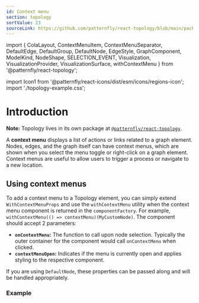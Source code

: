 ```yaml
---
id: Context menu
section: topology
sortValue: 23
sourceLink: https://github.com/patternfly/react-topology/blob/main/packages/module/patternfly-docs/content/examples/TopologyContextMenuDemo.tsx
---
```


import {
  ColaLayout,
  ContextMenuItem,
  ContextMenuSeparator,
  DefaultEdge,
  DefaultGroup,
  DefaultNode,
  EdgeStyle,
  GraphComponent,
  ModelKind,
  NodeShape,
  SELECTION_EVENT,
  Visualization,
  VisualizationProvider,
  VisualizationSurface,
  withContextMenu
} from '@patternfly/react-topology';

import Icon1 from '@patternfly/react-icons/dist/esm/icons/regions-icon';
import './topology-example.css';

# Introduction

**Note:** Topology lives in its own package at [`@patternfly/react-topology`](https://www.npmjs.com/package/@patternfly/react-topology).

A **context menu** displays a list of actions or links related to a graph element. Nodes, edges, and the graph itself can have context menus, which are shown when you select the menu toggle or right-click on a graph element. Context menus are useful to allow users to trigger a process or navigate to a new location.

## Using context menus

To add a context menu to a Topology element, you can simply extend `WithContextMenuProps` and use the `withContextMenu` utility when the context menu component is returned in the `componentFactory`. For example, `withContextMenu(() => contextMenu)(MyCustomNode)`. The component should accept 2 parameters: 

- **`onContextMenu`:** The function to call upon node selection. Typically the outer container for the component would call `onContextMenu` when clicked.
- **`contextMenuOpen`:** Indicates if the menu is currently open and applies styling to the respective component.

If you are using `DefaultNode`, these properties can be passed along and will be handled appropriately.


### Example 

```ts file='./TopologyContextMenuDemo.tsx'
```
